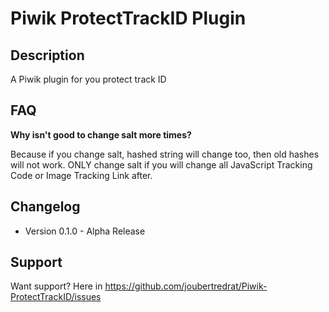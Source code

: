 # Piwik ProtectTrackID Plugin

## Description

A Piwik plugin for you protect track ID

## FAQ

__Why isn't good to change salt more times?__

Because if you change salt, hashed string will change too, then old hashes will not work. ONLY change salt if you will change all JavaScript Tracking Code or Image Tracking Link after.

## Changelog

* Version 0.1.0 - Alpha Release

## Support

Want support? Here in https://github.com/joubertredrat/Piwik-ProtectTrackID/issues
